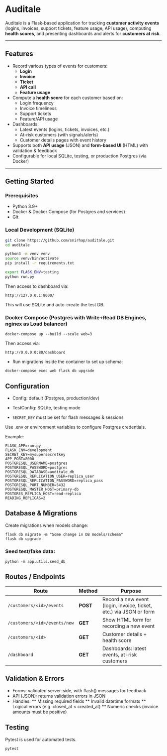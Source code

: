 # Auditale

Auditale is a Flask-based application for tracking **customer activity events** (logins, invoices, support tickets, feature usage, API usage), computing **health scores**, and presenting dashboards and alerts for **customers at risk**.

---

## Features

- Record various types of events for customers:
  - **Login**
  - **Invoice**
  - **Ticket**
  - **API call**
  - **Feature usage**
- Compute a **health score** for each customer based on:
  - Login frequency
  - Invoice timeliness
  - Support tickets
  - Feature/API usage
- Dashboards:
  - Latest events (logins, tickets, invoices, etc.)
  - At-risk customers (with signals/alerts)
  - Customer details pages with event history
- Supports both **API usage** (JSON) and **form-based UI** (HTML) with validation & feedback
- Configurable for local SQLite, testing, or production Postgres (via Docker)

---

## Getting Started

### Prerequisites
- Python 3.9+
- Docker & Docker Compose (for Postgres and services)
- Git

### Local Development (SQLite)
```bash
git clone https://github.com/snirhap/auditale.git
cd auditale

python3 -m venv venv
source venv/bin/activate
pip install -r requirements.txt

export FLASK_ENV=testing
python run.py
```

Then access to dashboard via:
```
http://127.0.0.1:8000/
```

This will use SQLite and auto-create the test DB.

### Docker Compose (Postgres with Write+Read DB Engines, nginex as Load balancer)
```
docker-compose up --build --scale web=3
```

Then access via:
```
http://0.0.0.0:80/dashboard
```

- Run migrations inside the container to set up schema:

```
docker-compose exec web flask db upgrade
```

## Configuration
* Config: default (Postgres, production/dev)

* TestConfig: SQLite, testing mode

* ```SECRET_KEY``` must be set for flash messages & sessions

Use .env or environment variables to configure Postgres credentials.

Example:
```
FLASK_APP=run.py
FLASK_ENV=development
SECRET_KEY=mysupersecretkey
APP_PORT=8000
POSTGRESQL_USERNAME=postgres
POSTGRESQL_PASSWORD=postgres
POSTGRESQL_DATABASE=auditale_db
POSTGRESQL_REPLICATION_USER=replica_user
POSTGRESQL_REPLICATION_PASSWORD=replica_pass
POSTGRESQL_PORT_NUMBER=5432
POSTGRESQL_MASTER_HOST=primary-db
POSTGRES_REPLICA_HOST=read-replica
READING_REPLICAS=2
```

## Database & Migrations
Create migrations when models change:
```
flask db migrate -m "Some change in DB models/schema"
flask db upgrade
```

### Seed test/fake data:

```python -m app.utils.seed_db```

## Routes / Endpoints
| Route                        | Method   | Purpose                                                            |
| ---------------------------- | -------- | ------------------------------------------------------------------ |
| `/customers/<id>/events`     | **POST** | Record a new event (login, invoice, ticket, etc.) via JSON or form |
| `/customers/<id>/events/new` | **GET**  | Show HTML form for recording a new event                           |
| `/customers/<id>`            | **GET**  | Customer details + health score                                    |
| `/dashboard`                 | **GET**  | Dashboards: latest events, at-risk customers                       |


## Validation & Errors
* Forms: validated server-side, with flash() messages for feedback
* API (JSON): returns validation errors in JSON
* Handles:
 ** Missing required fields
 ** Invalid datetime formats
 ** Logical errors (e.g. closed_at < created_at)
 ** Numeric checks (invoice amounts must be positive)

 ## Testing
 Pytest is used for automated tests.

 ```pytest```